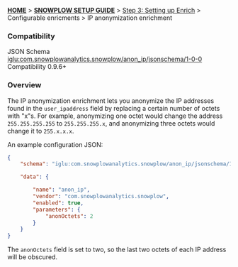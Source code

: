 <a name="top" />

[**HOME**](Home) > [**SNOWPLOW SETUP GUIDE**](Setting-up-Snowplow) > [Step 3: Setting up Enrich](Setting-up-enrich) > Configurable enricments > IP anonymization enrichment

### Compatibility

JSON Schema   [iglu:com.snowplowanalytics.snowplow/anon_ip/jsonschema/1-0-0][schema]  
Compatibility 0.9.6+  

### Overview

The IP anonymization enrichment lets you anonymize the IP addresses found in the `user_ipaddress` field by replacing a certain number of octets with "x"s. For example, anonymizing one octet would change the address `255.255.255.255` to `255.255.255.x`, and anonymizing three octets would change it to `255.x.x.x`.

An example configuration JSON:

```json
{
	"schema": "iglu:com.snowplowanalytics.snowplow/anon_ip/jsonschema/1-0-0",

	"data": {

		"name": "anon_ip",
		"vendor": "com.snowplowanalytics.snowplow",
		"enabled": true,
		"parameters": {
			"anonOctets": 2
		}
	}
}
```

The `anonOctets` field is set to two, so the last two octets of each IP address will be obscured.

[schema]: http://iglucentral.com/schemas/com.snowplowanalytics.snowplow/anon_ip/jsonschema/1-0-0
